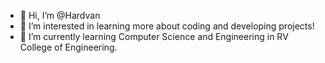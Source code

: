 - 👋 Hi, I’m @Hardvan
- 👀 I’m interested in learning more about coding and developing projects!
- 🌱 I’m currently learning Computer Science and Engineering in RV College of Engineering.

<!---
Hardvan/Hardvan is a ✨ special ✨ repository because its `README.md` (this file) appears on your GitHub profile.
You can click the Preview link to take a look at your changes.
--->
